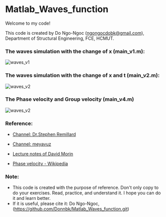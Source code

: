 # Matlab_Waves_function

Welcome to my code!

This code is created by Do Ngo-Ngoc (ngongocdobk@gmail.com), Department of Structural Engineering, FCE, HCMUT.

### The waves simulation with the change of x (main_v1.m):

![waves_v1](https://github.com/Donnbk/Matlab_Waves_function/blob/master/figure/waves_v1.gif)

### The waves simulation with the change of x and t (main_v2.m):

![waves_v2](https://github.com/Donnbk/Matlab_Waves_function/blob/master/figure/waves_v2.gif)

### The Phase velocity and Group velocity (main_v4.m)

![waves_v2](https://github.com/Donnbk/Matlab_Waves_function/blob/master/figure/waves_v4.gif)

### Reference:

- [Channel: Dr.Stephen Remillard](https://bit.ly/3zDbkYK)

- [Channel: meyavuz](https://bit.ly/3vQidDj)

- [Lecture notes of David Morin](https://bit.ly/3vN3wAU)

- [Phase velocity - Wikipedia](https://bit.ly/3wQesPu)

### Note:

- This code is created with the purpose of reference. 
  Don't only copy to do your exercises. Read, practice, and understand it. 
  I hope you can do it and learn better. 
- If it is useful, please cite it: Do Ngo-Ngoc, (https://github.com/Donnbk/Matlab_Waves_function.git)